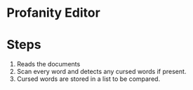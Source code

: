 Profanity Editor
================

Steps
=====
1. Reads the documents
2. Scan every word and detects any cursed words if present.
3. Cursed words are stored in a list to be compared.

